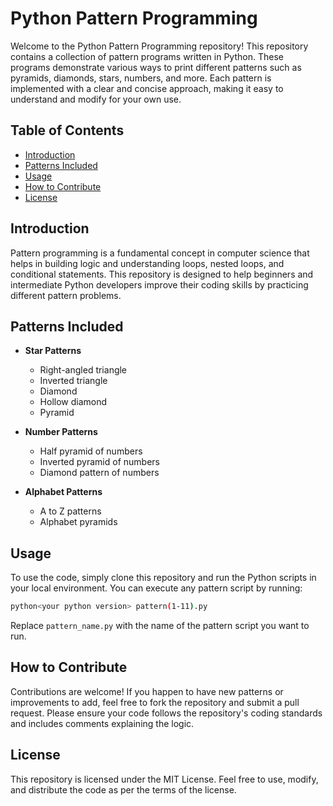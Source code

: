 # Python Pattern Programming

Welcome to the Python Pattern Programming repository! This repository contains a collection of pattern programs written in Python. These programs demonstrate various ways to print different patterns such as pyramids, diamonds, stars, numbers, and more. Each pattern is implemented with a clear and concise approach, making it easy to understand and modify for your own use.

## Table of Contents

- [Introduction](#introduction)
- [Patterns Included](#patterns-included)
- [Usage](#usage)
- [How to Contribute](#how-to-contribute)
- [License](#license)

## Introduction

Pattern programming is a fundamental concept in computer science that helps in building logic and understanding loops, nested loops, and conditional statements. This repository is designed to help beginners and intermediate Python developers improve their coding skills by practicing different pattern problems.

## Patterns Included

- **Star Patterns**
  - Right-angled triangle
  - Inverted triangle
  - Diamond
  - Hollow diamond
  - Pyramid

- **Number Patterns**
  - Half pyramid of numbers
  - Inverted pyramid of numbers
  - Diamond pattern of numbers

- **Alphabet Patterns**
  - A to Z patterns
  - Alphabet pyramids

## Usage

To use the code, simply clone this repository and run the Python scripts in your local environment. You can execute any pattern script by running:

```bash
python<your python version> pattern(1-11).py
```

Replace `pattern_name.py` with the name of the pattern script you want to run.

## How to Contribute

Contributions are welcome! If you happen to have new patterns or improvements to add, feel free to fork the repository and submit a pull request. Please ensure your code follows the repository's coding standards and includes comments explaining the logic.

## License

This repository is licensed under the MIT License. Feel free to use, modify, and distribute the code as per the terms of the license.
